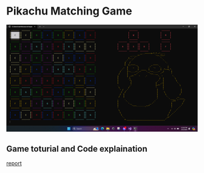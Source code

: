 # Pikachu Matching Game
![Interface](interface.png)

## Game toturial and Code explaination
[report]()
